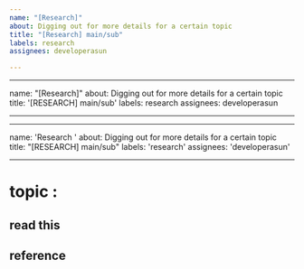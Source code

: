 ```yaml
---
name: "[Research]"
about: Digging out for more details for a certain topic
title: "[Research] main/sub"
labels: research
assignees: developerasun

---
```


---
name: "[Research]"
about: Digging out for more details for a certain topic
title: '[RESEARCH] main/sub'
labels: research
assignees: developerasun

---

---
name: 'Research '
about: Digging out for more details for a certain topic
title: "[RESEARCH] main/sub"
labels: 'research'
assignees: 'developerasun'

---

# topic : 
## read this 

## reference
